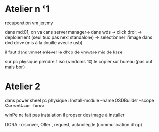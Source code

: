 # Atelier n °1

recuperation vm jeremy

dans mdt01, on va dans server manager-> dans wds -> click droit -> deploiement (seul truc pas next standalone) -> selectionner l'image dans dvd drive (mis à la douille avec le usb)

il faut dans vmnet enlever le dhcp de vmware mis de base

sur pc physique prendre 1 iso (windoms 10) le copier sur bureau (pas ouf mais bon) 

# Atelier 2

dans power sheel pc physique : Install-module –name OSDBuilder –scope CurrentUser -force







winPe ne fait pas instalation il propser des image à installer


DORA : discover, Offer , request, acknolegde (communication dhcp)

